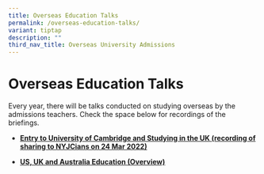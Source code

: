 ```yaml
---
title: Overseas Education Talks
permalink: /overseas-education-talks/
variant: tiptap
description: ""
third_nav_title: Overseas University Admissions
---
```

<h1><strong>Overseas Education Talks</strong></h1>
<p>Every year, there will be talks conducted on studying overseas by the
admissions teachers. Check the space below for recordings of the briefings.</p>
<ul data-tight="true" class="tight">
<li>
<p><strong><a href="https://drive.google.com/file/d/1HacVf_LQVdOrcTLl9nKnDtGDrGJZhGQM/view?usp=sharing" class="wixui-rich-text__text" rel="noreferrer noopener" target="_blank"><u>Entry to University of Cambridge and Studying in the UK (recording of sharing to NYJCians on 24 Mar 2022)</u></a></strong>
</p>
</li>
<li>
<p><strong><a href="https://drive.google.com/file/d/1Xa9rqxXjeSw-yZYYCFmz9TiBQaThtgvD/view?usp=sharing" class="wixui-rich-text__text" rel="noreferrer noopener" target="_blank"><u>US, UK and Australia Education (Overview)</u></a></strong>
</p>
</li>
</ul>
<p></p>